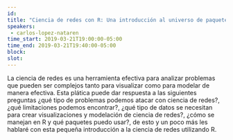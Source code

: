 ```yaml
---
id: 
title: "Ciencia de redes con R: Una introducción al universo de paquetes para ciencia de redes"
speakers:
 - carlos-lopez-nataren
time_start: 2019-03-21T19:00:00-05:00
time_end: 2019-03-21T19:40:00-05:00
block: 
slot: 
---
```


La ciencia de redes es una herramienta efectiva para analizar problemas que pueden ser complejos tanto para visualizar como para modelar de manera efectiva. Esta plática puede dar respuesta a las siguientes preguntas ¿qué tipo de problemas podemos atacar con ciencia de redes?, ¿qué limitaciones podemos encontrar?, ¿qué tipo de datos se necesitan para crear visualizaciones y modelación de ciencia de redes?, ¿cómo se manejan en R y qué paquetes puedo usar?, de esto y un poco más les hablaré con esta pequeña introducción a la ciencia de redes utilizando R.